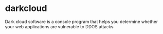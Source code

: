 # darkcloud
Dark cloud software is a console program that helps you determine whether your web applications are vulnerable to DDOS attacks
